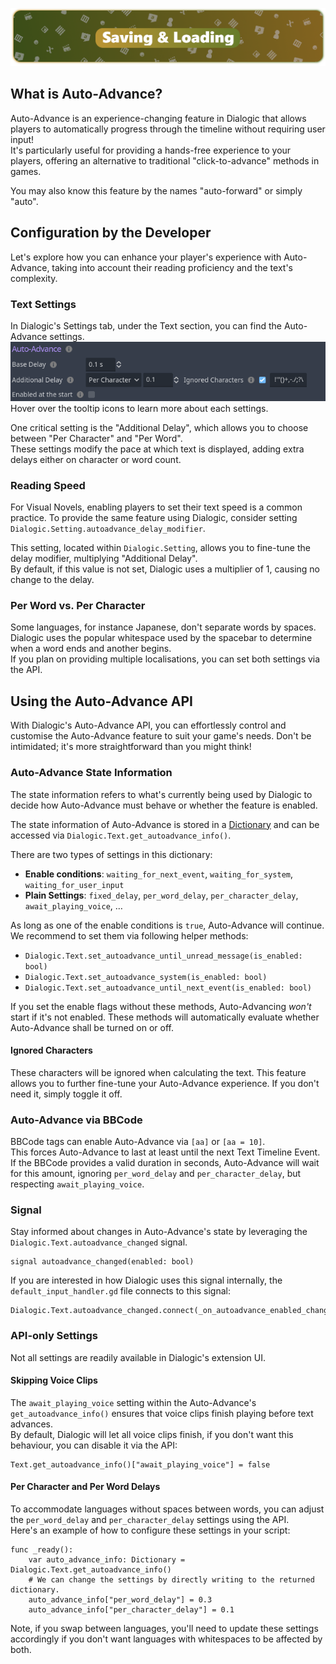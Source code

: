 ![header_saving_loading](./Media/Headers/saving_loading.png)

## What is Auto-Advance?

Auto-Advance is an experience-changing feature in Dialogic that allows players to automatically progress through the timeline without requiring user input!\
It's particularly useful for providing a hands-free experience to your players, offering an alternative to traditional "click-to-advance" methods in games.

You may also know this feature by the names "auto-forward" or simply "auto".

## Configuration by the Developer
Let's explore how you can enhance your player's experience with Auto-Advance, taking into account their reading proficiency and the text's complexity.

### Text Settings
In Dialogic's Settings tab, under the Text section, you can find the Auto-Advance settings.
![header_saving_loading](./Media/AutoAdvance/auto_advance_settings.png)
Hover over the tooltip icons to learn more about each settings.


One critical setting is the "Additional Delay", which allows you to choose between "Per Character" and "Per Word".\
These settings modify the pace at which text is displayed, adding extra delays either on character or word count.

### Reading Speed
For Visual Novels, enabling players to set their text speed is a common practice. To provide the same feature using Dialogic, consider setting `Dialogic.Setting.autoadvance_delay_modifier`.

This setting, located within `Dialogic.Setting`, allows you to fine-tune the delay modifier, multiplying "Additional Delay".\
By default, if this value is not set, Dialogic uses a multiplier of 1, causing no change to the delay.

### Per Word vs. Per Character
Some languages, for instance Japanese, don't separate words by spaces.\
Dialogic uses the popular whitespace used by the spacebar to determine when a word ends and another begins.\
If you plan on providing multiple localisations, you can set both settings via the API.

## Using the Auto-Advance API
With Dialogic's Auto-Advance API, you can effortlessly control and customise the Auto-Advance feature to suit your game's needs. Don't be intimidated; it's more straightforward than you might think!

### Auto-Advance State Information
The state information refers to what's currently being used by Dialogic to decide how Auto-Advance must behave or whether the feature is enabled.

The state information of Auto-Advance is stored in a [Dictionary](https://docs.godotengine.org/en/stable/classes/class_dictionary.html) and can be accessed via `Dialogic.Text.get_autoadvance_info()`.

There are two types of settings in this dictionary:
- **Enable conditions**: `waiting_for_next_event`, `waiting_for_system`, `waiting_for_user_input`
- **Plain Settings**: `fixed_delay`, `per_word_delay`, `per_character_delay`, `await_playing_voice`, …

As long as one of the enable conditions is `true`, Auto-Advance will continue. We recommend to set them via following helper methods:

- `Dialogic.Text.set_autoadvance_until_unread_message(is_enabled: bool)`
- `Dialogic.Text.set_autoadvance_system(is_enabled: bool)`
- `Dialogic.Text.set_autoadvance_until_next_event(is_enabled: bool)`

If you set the enable flags without these methods, Auto-Advancing *won't* start if it's not enabled.
These methods will automatically evaluate whether Auto-Advance shall be turned on or off.

#### Ignored Characters
These characters will be ignored when calculating the text. This feature allows you to further fine-tune your Auto-Advance experience. If you don't need it, simply toggle it off.


### Auto-Advance via BBCode
BBCode tags can enable Auto-Advance via `[aa]` or `[aa = 10]`.\
This forces Auto-Advance to last at least until the next Text Timeline Event.\
If the BBCode provides a valid duration in seconds, Auto-Advance will wait for this amount, ignoring `per_word_delay` and `per_character_delay`, but respecting `await_playing_voice`.

### Signal
Stay informed about changes in Auto-Advance's state by leveraging the `Dialogic.Text.autoadvance_changed` signal.

```gdscript
signal autoadvance_changed(enabled: bool)
```

If you are interested in how Dialogic uses this signal internally, the `default_input_handler.gd` file connects to this signal:

```gdscript
Dialogic.Text.autoadvance_changed.connect(_on_autoadvance_enabled_change)
```

### API-only Settings

Not all settings are readily available in Dialogic's extension UI.

#### Skipping Voice Clips

The `await_playing_voice` setting within the Auto-Advance's `get_autoadvance_info()` ensures that voice clips finish playing before text advances.\
By default, Dialogic will let all voice clips finish, if you don't want this behaviour, you can disable it via the API:

```gdscript
Text.get_autoadvance_info()["await_playing_voice"] = false
```

#### Per Character and Per Word Delays
To accommodate languages without spaces between words, you can adjust the `per_word_delay` and `per_character_delay` settings using the API.\
 Here's an example of how to configure these settings in your script:

```gdscript
func _ready():
    var auto_advance_info: Dictionary = Dialogic.Text.get_autoadvance_info()
    # We can change the settings by directly writing to the returned dictionary.
    auto_advance_info["per_word_delay"] = 0.3
    auto_advance_info["per_character_delay"] = 0.1
```

Note, if you swap between languages, you'll need to update these settings accordingly if you don't want languages with whitespaces to be affected by both.
